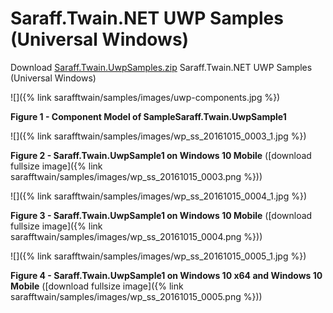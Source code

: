 # Saraff.Twain.NET UWP Samples (Universal Windows)
Download [Saraff.Twain.UwpSamples.zip](https://goo.gl/Ssx4AZ) Saraff.Twain.NET UWP Samples (Universal Windows)

![]({% link sarafftwain/samples/images/uwp-components.jpg %})

**Figure 1 - Component Model of SampleSaraff.Twain.UwpSample1**

![]({% link sarafftwain/samples/images/wp_ss_20161015_0003_1.jpg %})

**Figure 2 - Saraff.Twain.UwpSample1 on Windows 10 Mobile** ([download fullsize image]({% link sarafftwain/samples/images/wp_ss_20161015_0003.png %}))

![]({% link sarafftwain/samples/images/wp_ss_20161015_0004_1.jpg %})

**Figure 3 - Saraff.Twain.UwpSample1 on Windows 10 Mobile** ([download fullsize image]({% link sarafftwain/samples/images/wp_ss_20161015_0004.png %}))

![]({% link sarafftwain/samples/images/wp_ss_20161015_0005_1.jpg %})

**Figure 4 - Saraff.Twain.UwpSample1 on Windows 10 x64 and Windows 10 Mobile** ([download fullsize image]({% link sarafftwain/samples/images/wp_ss_20161015_0005.png %}))